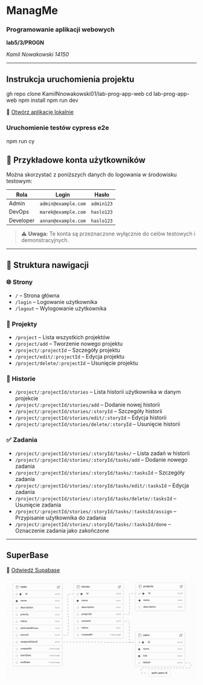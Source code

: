 # **ManagMe**

### Programowanie aplikacji webowych
**lab5/3/PROGN**

*Kamil Nowakowski*
*14150*

---


## Instrukcja uruchomienia projektu

gh repo clone KamilNnowakowski01/lab-prog-app-web
cd lab-prog-app-web
npm install
npm run dev

🔗 [Otwórz aplikację lokalnie](http://localhost:5173/)


### Uruchomienie testów cypress e2e

npm run cy

## 👤 Przykładowe konta użytkowników

Można skorzystać z poniższych danych do logowania w środowisku testowym:

| Rola       | Login                | Hasło       |
|------------|----------------------|-------------|
| Admin      | `admin@example.com`  | `admin123`  |
| DevOps     | `marek@example.com`  | `haslo123`  |
| Developer  | `annan@example.com`  | `haslo123`  |

> ⚠️ **Uwaga:** Te konta są przeznaczone wyłącznie do celów testowych i demonstracyjnych.

---

## 🔗 Struktura nawigacji

### 🌐 Strony

- `/` – Strona główna
- `/login` – Logowanie użytkownika
- `/logout` – Wylogowanie użytkownika

### 📁 Projekty

- `/project` – Lista wszystkich projektów
- `/project/add` – Tworzenie nowego projektu
- `/project/:projectId` – Szczegóły projektu
- `/project/edit/:projectId` – Edycja projektu
- `/project/delete/:projectId` – Usunięcie projektu

### 📘 Historie

- `/project/:projectId/stories` – Lista historii użytkownika w danym projekcie
- `/project/:projectId/stories/add` – Dodanie nowej historii
- `/project/:projectId/stories/:storyId` – Szczegóły historii
- `/project/:projectId/stories/edit/:storyId` – Edycja historii
- `/project/:projectId/stories/delete/:storyId` – Usunięcie historii

### ✅ Zadania

- `/project/:projectId/stories/:storyId/tasks/` – Lista zadań w historii
- `/project/:projectId/stories/:storyId/tasks/add` – Dodanie nowego zadania
- `/project/:projectId/stories/:storyId/tasks/:tasksId` – Szczegóły zadania
- `/project/:projectId/stories/:storyId/tasks/edit/:tasksId` – Edycja zadania
- `/project/:projectId/stories/:storyId/tasks/delete/:tasksId` – Usunięcie zadania
- `/project/:projectId/stories/:storyId/tasks/:tasksId/assign` – Przypisanie użytkownika do zadania
- `/project/:projectId/stories/:storyId/tasks/:tasksId/done` – Oznaczenie zadania jako zakończone

---

## SuperBase
🔗 [Odwiedź Supabase](https://supabase.com)

![alt text](./public/image.png)